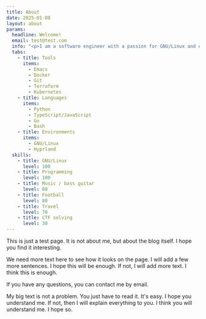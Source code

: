 ```yaml
---
title: About
date: 2025-01-08
layout: about
params:
  headline: Welcome!
  email: test@test.com
  info: "<p>I am a software engineer with a passion for GNU/Linux and open source software. I am also a bass guitar player and a football fan. I love to travel and solve CTF challenges.</p><p>I am always looking for new challenges and opportunities. Feel free to contact me by email.</p><p>Thank you for visiting my blog!</p>"
  tabs:
    - title: Tools
      items:
        - Emacs
        - Docker
        - Git
        - Terraform
        - Kubernetes
    - title: Languages
      items:
        - Python
        - TypeScript/JavaScript
        - Go
        - Bash
    - title: Environments
      items:
        - GNU/Linux
        - Hyprland
  skills:
    - title: GNU/Linux
      level: 100
    - title: Programming
      level: 100
    - title: Music / bass guitar
      level: 80
    - title: Football
      level: 80
    - title: Travel
      level: 70
    - title: CTF solving
      level: 30  
---
```


This is just a test page. It is not about me, but about the blog itself. I hope you find it interesting.

We need more text here to see how it looks on the page. I will add a few more sentences. I hope this will be enough. If not, I will add more text. I think this is enough.

If you have any questions, you can contact me by email.

My big text is not a problem. You just have to read it. It's easy. I hope you understand me. If not, then I will explain everything to you. I think you will understand me. I hope so.
